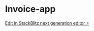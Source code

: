 # Invoice-app

[Edit in StackBlitz next generation editor ⚡️](https://stackblitz.com/~/github.com/babually/Invoice-app)